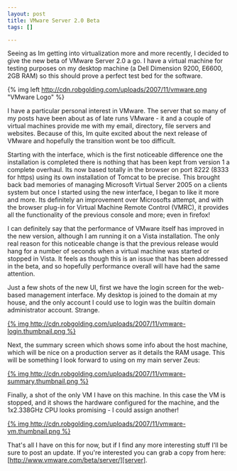 ```yaml
--- 
layout: post
title: VMware Server 2.0 Beta
tags: []

---
```


Seeing as Im getting into virtualization more and more recently, I decided to
give the new beta of VMware Server 2.0 a go. I have a virtual machine for
testing purposes on my desktop machine (a Dell Dimension 9200, E6600, 2GB RAM) 
so this should prove a perfect test bed for the software.

{% img left http://cdn.robgolding.com/uploads/2007/11/vmware.png "VMware Logo" %}

I have a particular personal interest in VMware. The server that so many of my
posts have been about as of late runs VMware - it and a couple of virtual
machines provide me with my email, directory, file servers and websites. Because
of this, Im quite excited about the next release of VMware  and hopefully the
transition wont be too difficult.

Starting with the interface, which is the first noticeable difference one the
installation is completed  there is nothing that has been kept from version 1  a
complete overhaul. Its now based totally in the browser  on port 8222 (8333 for
https)  using its own installation of Tomcat to be precise. This brought back
bad memories of managing Microsoft Virtual Server 2005 on a clients system  but
once I started using the new interface, I began to like it more and more. Its
definitely an improvement over Microsofts attempt, and with the browser plug-in
for Virtual Machine Remote Control (VMRC), it provides all the functionality of
the previous console and more; even in firefox!

I can definitely say that the performance of VMware itself has improved in the
new version, although I am running it on a Vista installation. The only real
reason for this noticeable change is that the previous release would hang for a
number of seconds when a virtual machine was started or stopped in Vista. It
feels as though this is an issue that has been addressed in the beta, and so
hopefully performance overall will have had the same attention.

Just a few shots of the new UI, first we have the login screen for the web-based
management interface. My desktop is joined to the domain at my house, and the
only account I could use to login was the builtin domain administrator account.
Strange.

[{% img http://cdn.robgolding.com/uploads/2007/11/vmware-login.thumbnail.png %}][1]

Next, the summary screen which shows some info about the host machine, which
will be nice on a production server as it details the RAM usage. This will be
something I look forward to using on my main server Zeus:

[{% img http://cdn.robgolding.com/uploads/2007/11/vmware-summary.thumbnail.png %}][2]

Finally, a shot of the only VM I have on this machine. In this case the VM is
stopped, and it shows the hardware configured for the machine, and the
1x2.338GHz CPU looks promising - I could assign another!

[{% img http://cdn.robgolding.com/uploads/2007/11/vmware-vm.thumbnail.png %}][3]

That's all I have on this for now, but if I find any more interesting stuff I'll
be sure to post an update. If you're interested you can grab a copy from here:
[http://www.vmware.com/beta/server/][server].

[1]: http://cdn.robgolding.com/uploads/2007/11/vmware-login.png "VMware 2.0 Login"
[2]: http://cdn.robgolding.com/uploads/2007/11/vmware-summary.png "VMware 2.0 Summary Screen"
[3]: http://cdn.robgolding.com/uploads/2007/11/vmware-vm.png "VMware 2.0 Virtual Machine"
[server]: http://www.vmware.com/beta/server/ "Vmware Server 2.0 Beta"

